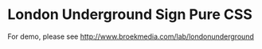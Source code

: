 London Underground Sign Pure CSS
================================

For demo, please see http://www.broekmedia.com/lab/londonunderground
